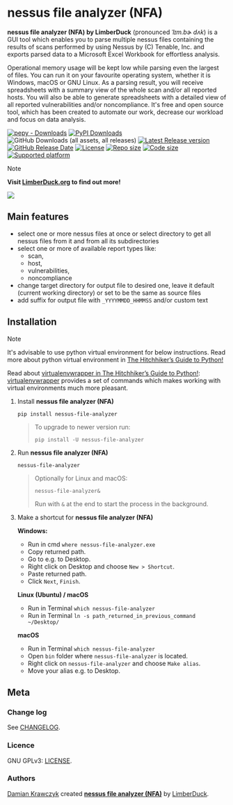 # nessus file analyzer (NFA)

**nessus file analyzer (NFA) by LimberDuck** (pronounced *ˈlɪm.bɚ dʌk*) is a GUI
tool which enables you to parse multiple nessus files containing the results
of scans performed by using Nessus by (C) Tenable, Inc. and exports parsed
data to a Microsoft Excel Workbook for effortless analysis.

Operational memory usage will be kept low while parsing even the largest of
files. You can run it on your favourite operating system, whether it is Windows,
macOS or GNU Linux. As a parsing result, you will receive spreadsheets with a
summary view of the whole scan and/or all reported hosts. You will also be
able to generate spreadsheets with a detailed view of all reported
vulnerabilities and/or noncompliance.
It's free and open source tool, which has been created to automate our work,
decrease our workload and focus on data analysis.

[![pepy - Downloads](https://img.shields.io/pepy/dt/nessus-file-analyzer?logo=PyPI)](https://pepy.tech/projects/nessus-file-analyzer)
[![PyPI Downloads](https://static.pepy.tech/badge/nessus-file-analyzer/month)](https://pepy.tech/projects/nessus-file-analyzer)
![GitHub Downloads (all assets, all releases)](https://img.shields.io/github/downloads/LimberDuck/nessus-file-analyzer/total?logo=GitHub)
[![Latest Release version](https://img.shields.io/github/v/release/LimberDuck/nessus-file-analyzer?label=Latest%20release)](https://github.com/LimberDuck/nessus-file-analyzer/releases) 
[![GitHub Release Date](https://img.shields.io/github/release-date/limberduck/nessus-file-analyzer?label=released&logo=GitHub)](https://github.com/LimberDuck/nessus-file-analyzer/releases)
[![License](https://img.shields.io/github/license/LimberDuck/nessus-file-analyzer.svg)](https://github.com/LimberDuck/nessus-file-analyzer/blob/master/LICENSE)
[![Repo size](https://img.shields.io/github/repo-size/LimberDuck/nessus-file-analyzer.svg)](https://github.com/LimberDuck/nessus-file-analyzer)
[![Code size](https://img.shields.io/github/languages/code-size/LimberDuck/nessus-file-analyzer.svg)](https://github.com/LimberDuck/nessus-file-analyzer)
[![Supported platform](https://img.shields.io/badge/platform-windows%20%7C%20macos%20%7C%20linux-lightgrey.svg)](https://github.com/LimberDuck/nessus-file-analyzer)
<!-- [![PyPI - Downloads](https://img.shields.io/pypi/dm/nessus-file-analyzer?logo=PyPI)](https://pypistats.org/packages/nessus-file-analyzer) -->
<!-- [![Documentation Status](https://readthedocs.org/projects/nessus-file-analyzer/badge/?version=latest)](https://nessus-file-analyzer.readthedocs.io/en/latest/?badge=latest) -->

> [!NOTE]
> **Visit [LimberDuck.org][LimberDuck] to find out more!**

![](https://limberduck.org/en/latest/_images/nfa.png)

## Main features

* select one or more nessus files at once or select directory to get all nessus files from it and from all its subdirectories
* select one or more of available report types like: 
  * scan, 
  * host, 
  * vulnerabilities,
  * noncompliance
* change target directory for output file to desired one, leave it default (current working directory) or set to be the same as source files
* add suffix for output file with `_YYYYMMDD_HHMMSS` and/or custom text

## Installation

> [!NOTE]
> It's advisable to use python virtual environment for below instructions. Read more about python virtual environment in [The Hitchhiker’s Guide to Python!](https://docs.python-guide.org/dev/virtualenvs/)
> 
>Read about [virtualenvwrapper in The Hitchhiker’s Guide to Python!](https://docs.python-guide.org/dev/virtualenvs/#virtualenvwrapper): [virtualenvwrapper](https://virtualenvwrapper.readthedocs.io) provides a set of commands which makes working with virtual environments much more pleasant.


1. Install **nessus file analyzer (NFA)**
    
   `pip install nessus-file-analyzer`

   > To upgrade to newer version run:
   > 
   > `pip install -U nessus-file-analyzer`

2. Run **nessus file analyzer (NFA)**

   `nessus-file-analyzer`
   
   > Optionally for Linux and macOS:
   > 
   > `nessus-file-analyzer&`
   > 
   > Run with `&` at the end to start the process in the background.

3. Make a shortcut for **nessus file analyzer (NFA)**

   **Windows:**
   
   - Run in cmd `where nessus-file-analyzer.exe`
   - Copy returned path.
   - Go to e.g. to Desktop.
   - Right click on Desktop and choose `New > Shortcut`.
   - Paste returned path.
   - Click `Next`, `Finish`.
   
   **Linux (Ubuntu) / macOS**
   - Run in Terminal `which nessus-file-analyzer`
   - Run in Terminal `ln -s path_returned_in_previous_command ~/Desktop/`

   **macOS**

   - Run in Terminal `which nessus-file-analyzer`
   - Open `bin` folder where `nessus-file-analyzer` is located.
   - Right click on `nessus-file-analyzer` and choose `Make alias`.
   - Move your alias e.g. to Desktop.

## Meta

### Change log

See [CHANGELOG].


### Licence

GNU GPLv3: [LICENSE].


### Authors

[Damian Krawczyk] created **[nessus file analyzer (NFA)]** by [LimberDuck].

[nessus file analyzer (NFA)]: https://limberduck.org/en/latest/tools/nessus-file-analyzer
[Damian Krawczyk]: https://damiankrawczyk.com
[LimberDuck]: https://limberduck.org
[CHANGELOG]: https://github.com/LimberDuck/nessus-file-analyzer/blob/master/CHANGELOG.md
[LICENSE]: https://github.com/LimberDuck/nessus-file-analyzer/blob/master/LICENSE
